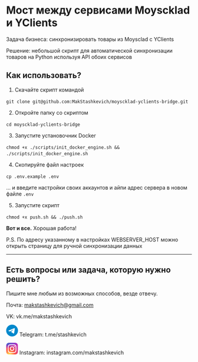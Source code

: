 # Мост между сервисами Moyscklad и YClients

Задача бизнеса: синхронизировать товары из Moysclad с YClients

Решение: небольшой скрипт для автоматической синхронизации товаров на Python используя API обоих сервисов

## Как использовать?

1. Скачайте скрипт командой

`git clone git@github.com:MakStashkevich/moyscklad-yclients-bridge.git`

2. Откройте папку со скриптом

`cd moyscklad-yclients-bridge`

3. Запустите установочник Docker

`chmod +x ./scripts/init_docker_engine.sh && ./scripts/init_docker_engine.sh`

4. Скопируйте файл настроек

`cp .env.example .env`

... и введите настройки своих аккаунтов и айпи адрес сервера в новом файле `.env`

5. Запустите скрипт

`chmod +x push.sh && ./push.sh`

<b>Вот и все.</b> Хорошая работа!

P.S. По адресу указанному в настройках WEBSERVER_HOST можно открыть страницу для ручной синхронизации данных

---

## Есть вопросы или задача, которую нужно решить?

Пишите мне любым из возможных способов, везде отвечу.

Почта: makstashkevich@gmail.com

VK: vk.me/makstashkevich

![small-filled-telegram](https://raw.githubusercontent.com/CLorant/readme-social-icons/main/small/filled/telegram.svg) Telegram: t.me/stashkevich

![small-filled-instagram](https://raw.githubusercontent.com/CLorant/readme-social-icons/main/small/filled/instagram.svg) Instagram: instagram.com/makstashkevich
